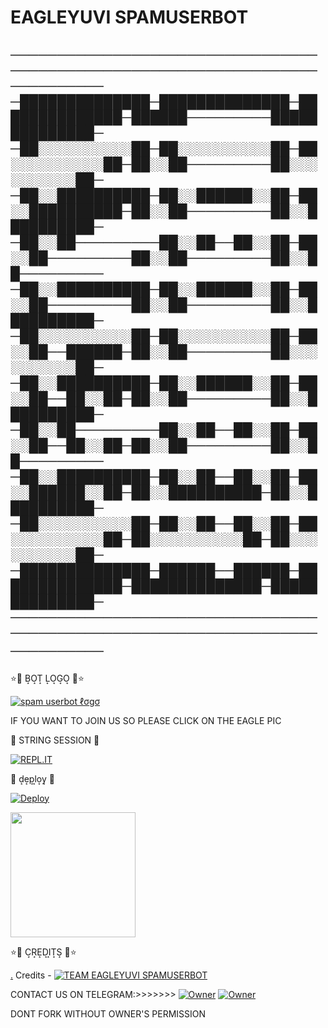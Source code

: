
<h1> EAGLEYUVI SPAMUSERBOT</h1>
<h2>


────────────────────────────────────────────────────────────────────────────
─██████████████─██████████████─██████████████─██████─────────██████████████─
─██░░░░░░░░░░██─██░░░░░░░░░░██─██░░░░░░░░░░██─██░░██─────────██░░░░░░░░░░██─
─██░░██████████─██░░██████░░██─██░░██████████─██░░██─────────██░░██████████─
─██░░██─────────██░░██──██░░██─██░░██─────────██░░██─────────██░░██─────────
─██░░██████████─██░░██████░░██─██░░██─────────██░░██─────────██░░██████████─
─██░░░░░░░░░░██─██░░░░░░░░░░██─██░░██──██████─██░░██─────────██░░░░░░░░░░██─
─██░░██████████─██░░██████░░██─██░░██──██░░██─██░░██─────────██░░██████████─
─██░░██─────────██░░██──██░░██─██░░██──██░░██─██░░██─────────██░░██─────────
─██░░██████████─██░░██──██░░██─██░░██████░░██─██░░██████████─██░░██████████─
─██░░░░░░░░░░██─██░░██──██░░██─██░░░░░░░░░░██─██░░░░░░░░░░██─██░░░░░░░░░░██─
─██████████████─██████──██████─██████████████─██████████████─██████████████─
────────────────────────────────────────────────────────────────────────────
 　
</h2>

⭐🌟 B͙O͙T͙ L͙O͙G͙O͙ 🌟⭐

[![spam userbot ℓσgσ](https://telegra.ph/file/f77d8aa94e5dece033137.jpg)](https://t.me/BLACK_MAFIA_OP_BOLTE) 
<p> IF YOU WANT TO JOIN US SO PLEASE CLICK ON THE EAGLE PIC </P>
 
 
🌟 STRING SESSION 🌟

[![REPL.IT](https://img.shields.io/badge/repl.it-generateString-yellowgreen )](https://replit.com/@Jaggi444/MAFIAOP#main.py)                      


🌟 d͙e͙p͙l͙o͙y͙ 🌟

[![Deploy](https://www.herokucdn.com/deploy/button.svg)](https://heroku.com/deploy?template=https://github.com/mafia-op/MAFIA-OP)
<p><a href=https://github.com/mafia-op/MAFIA-OP> <img src="https://img.shields.io/badge/Deploy%20To%20Railway-blueviolet?style=for-the-badge&logo=railway" width="200""/></a></p>

⭐🌟 C͙R͙E͙D͙I͙T͙S͙ 🌟⭐

[.](https://heroku.com/deploy)
Credits - 
[![TEAM EAGLEYUVI SPAMUSERBOT](https://telegra.ph/file/7dff36c98b1de31bb4ba6.jpg)](https://t.me/BLACK_MAFIA_OP_BOLTE)  

 CONTACT US ON TELEGRAM:>>>>>>>
 [![Owner](https://telegra.ph/file/3af984f455d98e274ea1b.jpg)](https://t.me/MAMBA_STAR)
 [![Owner](https://telegra.ph/file/3af984f455d98e274ea1b.jpg)](https://t.me/Cazadar_op) 

DONT FORK WITHOUT OWNER'S PERMISSION
  
  

